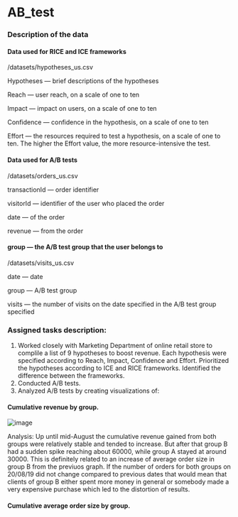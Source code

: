 # AB_test
### Description of the data


#### Data used for RICE and ICE frameworks



/datasets/hypotheses_us.csv 


Hypotheses — brief descriptions of the hypotheses



Reach — user reach, on a scale of one to ten


Impact — impact on users, on a scale of one to ten


Confidence — confidence in the hypothesis, on a scale of one to ten


Effort — the resources required to test a hypothesis, on a scale of one to ten. The higher the Effort value, the more resource-intensive the test.


#### Data used for A/B tests


 /datasets/orders_us.csv

 
transactionId — order identifier


visitorId — identifier of the user who placed the order


date — of the order


revenue — from the order


#### group — the A/B test group that the user belongs to


/datasets/visits_us.csv


date — date


group — A/B test group


visits — the number of visits on the date specified in the A/B test group specified

### Assigned tasks description: 
1. Worked closely with Marketing Department of online retail store to complile a list of 9 hypotheses to boost revenue.
Each hypothesis were specified according to Reach, Impact, Confidence and Effort. Prioritized the hypotheses according to ICE and RICE frameworks.
Identified the difference between the frameworks.
2. Conducted A/B tests.
3. Analyzed A/B tests by creating visualizations of:

#### Cumulative revenue by group.
![image](https://github.com/gzhuldas/AB_test/assets/72769986/405c619d-4595-4188-9763-38b468a6e2f0)


Analysis:
Up until mid-August the cumulative revenue gained from both groups were relatively stable and tended to increase. But after that group B had a sudden spike reaching about 60000, while group A stayed at around 30000. This is definitely related to an increase of average order size in group B from the previuos graph. If the number of orders for both groups on 20/08/19 did not change compared to previous dates that would mean that clients of group B either spent more money in general or somebody made a very expensive purchase which led to the distortion of results.

#### Cumulative average order size by group.

